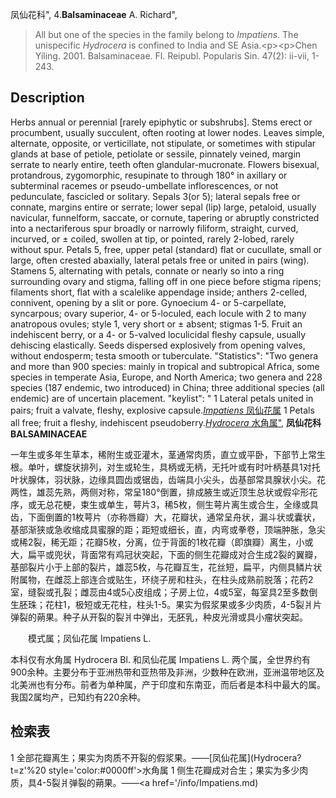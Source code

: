 凤仙花科",
4.**Balsaminaceae** A. Richard",

> All but one of the species in the family belong to *Impatiens*. The unispecific *Hydrocera* is confined to India and SE Asia.&lt;p&gt;&lt;p&gt;Chen Yiling. 2001. Balsaminaceae. Fl. Reipubl. Popularis Sin. 47(2): ii-vii, 1-243.

## Description
Herbs annual or perennial [rarely epiphytic or subshrubs]. Stems erect or procumbent, usually succulent, often rooting at lower nodes. Leaves simple, alternate, opposite, or verticillate, not stipulate, or sometimes with stipular glands at base of petiole, petiolate or sessile, pinnately veined, margin serrate to nearly entire, teeth often glandular-mucronate. Flowers bisexual, protandrous, zygomorphic, resupinate to through 180° in axillary or subterminal racemes or pseudo-umbellate inflorescences, or not pedunculate, fascicled or solitary. Sepals 3(or 5); lateral sepals free or connate, margins entire or serrate; lower sepal (lip) large, petaloid, usually navicular, funnelform, saccate, or cornute, tapering or abruptly constricted into a nectariferous spur broadly or narrowly filiform, straight, curved, incurved, or ± coiled, swollen at tip, or pointed, rarely 2-lobed, rarely without spur. Petals 5, free, upper petal (standard) flat or cucullate, small or large, often crested abaxially, lateral petals free or united in pairs (wing). Stamens 5, alternating with petals, connate or nearly so into a ring surrounding ovary and stigma, falling off in one piece before stigma ripens; filaments short, flat with a scalelike appendage inside; anthers 2-celled, connivent, opening by a slit or pore. Gynoecium 4- or 5-carpellate, syncarpous; ovary superior, 4- or 5-loculed, each locule with 2 to many anatropous ovules; style 1, very short or ± absent; stigmas 1-5. Fruit an indehiscent berry, or a 4- or 5-valved loculicidal fleshy capsule, usually dehiscing elastically. Seeds dispersed explosively from opening valves, without endosperm; testa smooth or tuberculate.
  "Statistics": "Two genera and more than 900 species: mainly in tropical and subtropical Africa, some species in temperate Asia, Europe, and North America; two genera and 228 species (187 endemic, two introduced) in China; three additional species (all endemic) are of uncertain placement.
  "keylist": "
1 Lateral petals united in pairs; fruit a valvate, fleshy, explosive capsule.[*Impatiens* 凤仙花属](Impatiens.md)
1 Petals all free; fruit a fleshy, indehiscent pseudoberry.[*Hydrocera* 水角属",](Hydrocera.md)
**凤仙花科 BALSAMINACEAE**

一年生或多年生草本，稀附生或亚灌木，茎通常肉质，直立或平卧，下部节上常生根。单叶，螺旋状排列，对生或轮生，具柄或无柄，无托叶或有时叶柄基具1对托叶状腺体，羽状脉，边缘具圆齿或锯齿，齿端具小尖头，齿基部常具腺状小尖。花两性，雄蕊先熟，两侧对称，常呈180°倒置，排成腋生或近顶生总状或假伞形花序，或无总花梗，束生或单生，萼片3，稀5枚，侧生萼片离生或合生，全缘或具齿，下面倒置的1枚萼片（亦称唇瓣）大，花瓣状，通常呈舟状，漏斗状或囊状，基部渐狭或急收缩成具蜜腺的距；距短或细长，直，内弯或拳卷，顶端肿胀，急尖或稀2裂，稀无距；花瓣5枚，分离，位于背面的1枚花瓣（即旗瓣）离生，小或大，扁平或兜状，背面常有鸡冠状突起，下面的侧生花瓣成对合生成2裂的翼瓣，基部裂片小于上部的裂片，雄蕊5枚，与花瓣互生，花丝短，扁平，内侧具鳞片状附属物，在雌蕊上部连合或贴生，环绕子房和柱头，在柱头成熟前脱落；花药2室，缝裂或孔裂；雌蕊由4或5心皮组成；子房上位，4或5室，每室具2至多数倒生胚珠；花柱1，极短或无花柱，柱头1-5。果实为假浆果或多少肉质，4-5裂爿片弹裂的蒴果。种子从开裂的裂爿中弹出，无胚乳，种皮光滑或具小瘤状突起。
<p style='text-indent:28px'>模式属；凤仙花属 Impatiens L.

本科仅有水角属 Hydrocera Bl. 和凤仙花属 Impatiens L. 两个属，全世界约有900余种。主要分布于亚洲热带和亚热带及非洲，少数种在欧洲，亚洲温带地区及北美洲也有分布。前者为单种属，产于印度和东南亚，而后者是本科中最大的属。我国2属均产，已知约有220余种。

## 检索表

1 全部花瓣离生；果实为肉质不开裂的假浆果。——[凤仙花属](Hydrocera?t=z'%20 style='color:#0000ff'>水角属</a>
1 侧生花瓣成对合生；果实为多少肉质，具4-5裂爿弹裂的蒴果。——<a href='/info/Impatiens.md)
